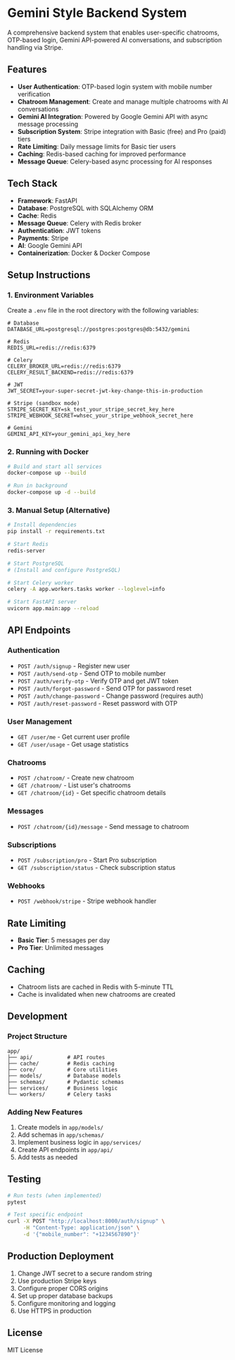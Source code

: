 # Gemini Style Backend System

A comprehensive backend system that enables user-specific chatrooms, OTP-based login, Gemini API-powered AI conversations, and subscription handling via Stripe.

## Features

- **User Authentication**: OTP-based login system with mobile number verification
- **Chatroom Management**: Create and manage multiple chatrooms with AI conversations
- **Gemini AI Integration**: Powered by Google Gemini API with async message processing
- **Subscription System**: Stripe integration with Basic (free) and Pro (paid) tiers
- **Rate Limiting**: Daily message limits for Basic tier users
- **Caching**: Redis-based caching for improved performance
- **Message Queue**: Celery-based async processing for AI responses

## Tech Stack

- **Framework**: FastAPI
- **Database**: PostgreSQL with SQLAlchemy ORM
- **Cache**: Redis
- **Message Queue**: Celery with Redis broker
- **Authentication**: JWT tokens
- **Payments**: Stripe
- **AI**: Google Gemini API
- **Containerization**: Docker & Docker Compose

## Setup Instructions

### 1. Environment Variables

Create a `.env` file in the root directory with the following variables:

```env
# Database
DATABASE_URL=postgresql://postgres:postgres@db:5432/gemini

# Redis
REDIS_URL=redis://redis:6379

# Celery
CELERY_BROKER_URL=redis://redis:6379
CELERY_RESULT_BACKEND=redis://redis:6379

# JWT
JWT_SECRET=your-super-secret-jwt-key-change-this-in-production

# Stripe (sandbox mode)
STRIPE_SECRET_KEY=sk_test_your_stripe_secret_key_here
STRIPE_WEBHOOK_SECRET=whsec_your_stripe_webhook_secret_here

# Gemini
GEMINI_API_KEY=your_gemini_api_key_here
```

### 2. Running with Docker

```bash
# Build and start all services
docker-compose up --build

# Run in background
docker-compose up -d --build
```

### 3. Manual Setup (Alternative)

```bash
# Install dependencies
pip install -r requirements.txt

# Start Redis
redis-server

# Start PostgreSQL
# (Install and configure PostgreSQL)

# Start Celery worker
celery -A app.workers.tasks worker --loglevel=info

# Start FastAPI server
uvicorn app.main:app --reload
```

## API Endpoints

### Authentication
- `POST /auth/signup` - Register new user
- `POST /auth/send-otp` - Send OTP to mobile number
- `POST /auth/verify-otp` - Verify OTP and get JWT token
- `POST /auth/forgot-password` - Send OTP for password reset
- `POST /auth/change-password` - Change password (requires auth)
- `POST /auth/reset-password` - Reset password with OTP

### User Management
- `GET /user/me` - Get current user profile
- `GET /user/usage` - Get usage statistics

### Chatrooms
- `POST /chatroom/` - Create new chatroom
- `GET /chatroom/` - List user's chatrooms
- `GET /chatroom/{id}` - Get specific chatroom details

### Messages
- `POST /chatroom/{id}/message` - Send message to chatroom

### Subscriptions
- `POST /subscription/pro` - Start Pro subscription
- `GET /subscription/status` - Check subscription status

### Webhooks
- `POST /webhook/stripe` - Stripe webhook handler

## Rate Limiting

- **Basic Tier**: 5 messages per day
- **Pro Tier**: Unlimited messages

## Caching

- Chatroom lists are cached in Redis with 5-minute TTL
- Cache is invalidated when new chatrooms are created

## Development

### Project Structure
```
app/
├── api/           # API routes
├── cache/         # Redis caching
├── core/          # Core utilities
├── models/        # Database models
├── schemas/       # Pydantic schemas
├── services/      # Business logic
└── workers/       # Celery tasks
```

### Adding New Features

1. Create models in `app/models/`
2. Add schemas in `app/schemas/`
3. Implement business logic in `app/services/`
4. Create API endpoints in `app/api/`
5. Add tests as needed

## Testing

```bash
# Run tests (when implemented)
pytest

# Test specific endpoint
curl -X POST "http://localhost:8000/auth/signup" \
     -H "Content-Type: application/json" \
     -d '{"mobile_number": "+1234567890"}'
```

## Production Deployment

1. Change JWT secret to a secure random string
2. Use production Stripe keys
3. Configure proper CORS origins
4. Set up proper database backups
5. Configure monitoring and logging
6. Use HTTPS in production

## License

MIT License

